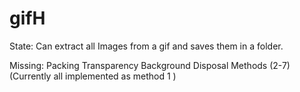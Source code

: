 # gifH
State:
Can extract all Images from a gif and saves them in a folder.


Missing:
Packing
Transparency
Background
Disposal Methods (2-7) (Currently all implemented as method 1 )
